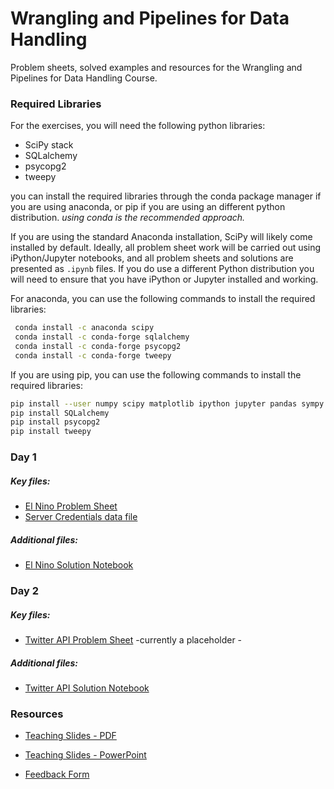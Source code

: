 # Wrangling and Pipelines for Data Handling

Problem sheets, solved examples and resources for the Wrangling and Pipelines for Data Handling Course.



### Required Libraries

For the exercises, you will need the following python libraries:

* SciPy stack
* SQLalchemy
* psycopg2
* tweepy

you can install the required libraries through the conda package manager if you are using anaconda, or pip if you are using an different python distribution. *using conda is the recommended approach.*

If you are using the standard Anaconda installation, SciPy will likely come installed by default. Ideally, all problem sheet work will be carried out using iPython/Jupyter notebooks, and all problem sheets and solutions are presented as `.ipynb` files. If you do use a different Python distribution you will need to ensure that you have iPython or Jupyter installed and working.

For anaconda, you can use the following commands to install the required libraries:

```sh
 conda install -c anaconda scipy
 conda install -c conda-forge sqlalchemy
 conda install -c conda-forge psycopg2
 conda install -c conda-forge tweepy
```

If you are using pip, you can use the following commands to install the required libraries:
```sh
pip install --user numpy scipy matplotlib ipython jupyter pandas sympy nose
pip install SQLalchemy
pip install psycopg2
pip install tweepy
```

### Day 1

##### Key files:

* [El Nino Problem Sheet](https://github.com/R-Strange/Data_Wrangling_Course_Oxford/blob/master/Day%201/elnino_PROBLEM.ipynb)
* [Server Credentials data file](https://github.com/R-Strange/Data_Wrangling_Course_Oxford/blob/master/Day%201/server_credentials.json)

##### Additional files:

* [El Nino Solution Notebook](https://github.com/R-Strange/Data_Wrangling_Course_Oxford/blob/master/Day%201/elnino_SOLVED.ipynb)

### Day 2

##### Key files:

* [Twitter API Problem Sheet]() -currently a placeholder - 

##### Additional files:

* [Twitter API Solution Notebook](https://github.com/R-Strange/Data_Wrangling_Course_Oxford/blob/master/Day%202/twitter_api_SOLVED.ipynb)

### Resources

* [Teaching Slides - PDF](https://github.com/R-Strange/Data_Wrangling_Course_Oxford/blob/master/Deck/Introduction%20to%20pipelines%20and%20wrangling%20-%20deck.pdf)

* [Teaching Slides - PowerPoint](https://github.com/R-Strange/Data_Wrangling_Course_Oxford/blob/master/Deck/Introduction%20to%20pipelines%20and%20wrangling%20-%20deck.pptx)

* [Feedback Form](https://forms.gle/ZbhLaLXqWXjhaybR9)
